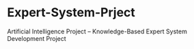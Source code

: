 # Expert-System-Prject
Artificial Intelligence Project – Knowledge-Based Expert System Development Project
